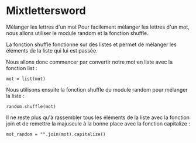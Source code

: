 # Mixtlettersword
Mélanger les lettres d'un mot 
Pour facilement mélanger les lettres d'un mot, nous allons utiliser le module random et la fonction shuffle.

La fonction shuffle fonctionne sur des listes et permet de mélanger les éléments de la liste qui lui est passée.

Nous allons donc commencer par convertir notre mot en liste avec la fonction list :

    mot = list(mot)

Nous utilisons ensuite la fonction shuffle du module random pour mélanger la liste :

    random.shuffle(mot)

Il ne reste plus qu'à rassembler tous les éléments de la liste avec la fonction join et de remettre la majuscule à la bonne place avec la fonction capitalize :

    mot_random = "".join(mot).capitalize()
